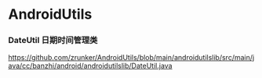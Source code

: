 # AndroidUtils

### DateUtil 日期时间管理类
https://github.com/zrunker/AndroidUtils/blob/main/androidutilslib/src/main/java/cc/banzhi/android/androidutilslib/DateUtil.java
